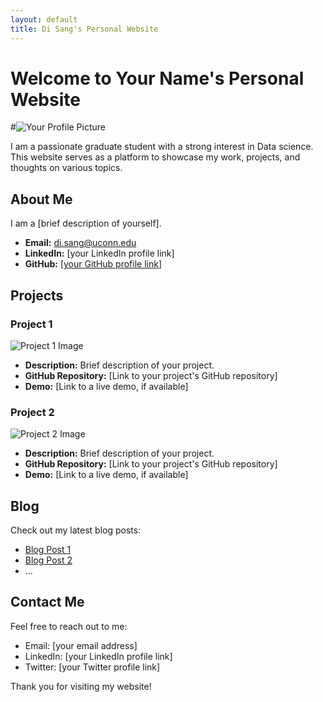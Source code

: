 ```yaml
---
layout: default
title: Di Sang's Personal Website
---
```


# Welcome to Your Name's Personal Website

#![Your Profile Picture](your_profile_picture.jpg) <!-- Replace with a link to your profile picture -->

I am a passionate graduate student with a strong interest in Data science. This website serves as a platform to showcase my work, projects, and thoughts on various topics.

## About Me

I am a [brief description of yourself]. 

- **Email:** di.sang@uconn.edu
- **LinkedIn:** [your LinkedIn profile link]
- **GitHub:** [[your GitHub profile link](https://github.com/sunday9877)]

## Projects

### Project 1

![Project 1 Image](project1_image.jpg) <!-- Replace with an image related to your project -->
- **Description:** Brief description of your project.
- **GitHub Repository:** [Link to your project's GitHub repository]
- **Demo:** [Link to a live demo, if available]

### Project 2

![Project 2 Image](project2_image.jpg) <!-- Replace with an image related to your project -->
- **Description:** Brief description of your project.
- **GitHub Repository:** [Link to your project's GitHub repository]
- **Demo:** [Link to a live demo, if available]

## Blog

Check out my latest blog posts:

- [Blog Post 1](blog_post1.md) <!-- Replace with the link to your blog post -->
- [Blog Post 2](blog_post2.md) <!-- Replace with the link to your blog post -->
- ...

## Contact Me

Feel free to reach out to me:

- Email: [your email address]
- LinkedIn: [your LinkedIn profile link]
- Twitter: [your Twitter profile link]

Thank you for visiting my website!

<!-- Add any additional sections or content as needed -->
